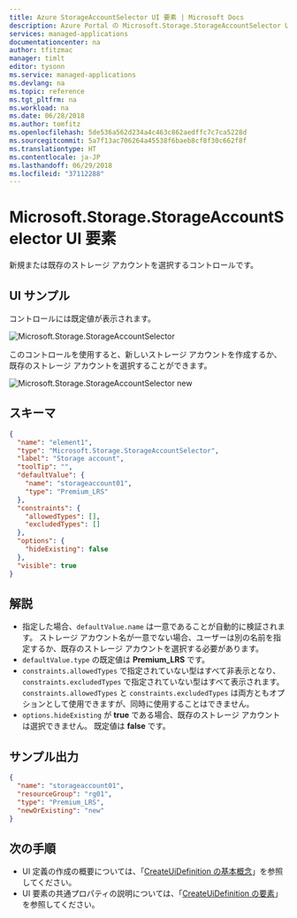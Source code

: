 ```yaml
---
title: Azure StorageAccountSelector UI 要素 | Microsoft Docs
description: Azure Portal の Microsoft.Storage.StorageAccountSelector UI 要素について説明します。
services: managed-applications
documentationcenter: na
author: tfitzmac
manager: timlt
editor: tysonn
ms.service: managed-applications
ms.devlang: na
ms.topic: reference
ms.tgt_pltfrm: na
ms.workload: na
ms.date: 06/28/2018
ms.author: tomfitz
ms.openlocfilehash: 5de536a562d234a4c463c862aedffc7c7ca5228d
ms.sourcegitcommit: 5a7f13ac706264a45538f6baeb8cf8f30c662f8f
ms.translationtype: HT
ms.contentlocale: ja-JP
ms.lasthandoff: 06/29/2018
ms.locfileid: "37112288"
---
```

# <a name="microsoftstoragestorageaccountselector-ui-element"></a>Microsoft.Storage.StorageAccountSelector UI 要素
新規または既存のストレージ アカウントを選択するコントロールです。

## <a name="ui-sample"></a>UI サンプル

コントロールには既定値が表示されます。

![Microsoft.Storage.StorageAccountSelector](./media/managed-application-elements/microsoft.storage.storageaccountselector.png)

このコントロールを使用すると、新しいストレージ アカウントを作成するか、既存のストレージ アカウントを選択することができます。

![Microsoft.Storage.StorageAccountSelector new](./media/managed-application-elements/microsoft.storage.storageaccountselector-new.png)

## <a name="schema"></a>スキーマ

```json
{
  "name": "element1",
  "type": "Microsoft.Storage.StorageAccountSelector",
  "label": "Storage account",
  "toolTip": "",
  "defaultValue": {
    "name": "storageaccount01",
    "type": "Premium_LRS"
  },
  "constraints": {
    "allowedTypes": [],
    "excludedTypes": []
  },
  "options": {
    "hideExisting": false
  },
  "visible": true
}
```

## <a name="remarks"></a>解説
- 指定した場合、`defaultValue.name` は一意であることが自動的に検証されます。 ストレージ アカウント名が一意でない場合、ユーザーは別の名前を指定するか、既存のストレージ アカウントを選択する必要があります。
- `defaultValue.type` の既定値は **Premium_LRS** です。
- `constraints.allowedTypes` で指定されていない型はすべて非表示となり、`constraints.excludedTypes` で指定されていない型はすべて表示されます。 `constraints.allowedTypes` と `constraints.excludedTypes` は両方ともオプションとして使用できますが、同時に使用することはできません。
- `options.hideExisting` が **true** である場合、既存のストレージ アカウントは選択できません。 既定値は **false** です。

## <a name="sample-output"></a>サンプル出力

```json
{
  "name": "storageaccount01",
  "resourceGroup": "rg01",
  "type": "Premium_LRS",
  "newOrExisting": "new"
}
```

## <a name="next-steps"></a>次の手順
* UI 定義の作成の概要については、「[CreateUiDefinition の基本概念](create-uidefinition-overview.md)」を参照してください。
* UI 要素の共通プロパティの説明については、「[CreateUiDefinition の要素](create-uidefinition-elements.md)」を参照してください。
